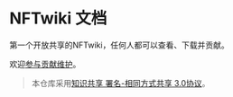 # NFTwiki 文档

第一个开放共享的NFTwiki，任何人都可以查看、下载并贡献。

欢迎[参与贡献维护](contribute_CN.md)。  

> 本仓库采用[知识共享 署名-相同方式共享 3.0协议](https://zh.wikipedia.org/wiki/Wikipedia:CC-BY-SA-3.0%E5%8D%8F%E8%AE%AE%E6%96%87%E6%9C%AC "Wikipedia:CC-BY-SA-3.0协议文本")[](https://creativecommons.org/licenses/by-sa/3.0/deed.zh)。